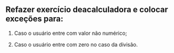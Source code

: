 ## Refazer exercício deacalculadora e colocar exceções para:
1. Caso o usuário entre com valor não numérico;

2. Caso o usuário entre com zero no caso da divisão.
